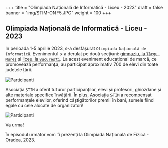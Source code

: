 +++
title = "Olimpiada Națională de Informatică - Liceu - 2023"
draft = false
banner = "img/STIM-ONF5.JPG"
weight = 100
+++

## Olimpiada Națională de Informatică - Liceu - 2023

In perioada 1-5 aprilie 2023, s-a desfășurat `Olimpiada Națională de Informatică`.
Evenimentul s-a derulat pe două secțiuni: [gimnaziu, la `Târgu Mureș`](https://www.edums.ro/onigim2023/) și [liceu, la `București`](https://oni2023.ro/).
La acest eveniment educațional de marcă, ce promovează performanța, au participat aproximativ 700 de elevi din toate județele țării.

![Participanti](/img/STIM-ONF3.JPG)

Asociația `ȘTIM` a oferit tuturor participanților, elevi și profesori, ghiozdane și alte materiale specifice învățării. 
În plus, Asociația `ȘTIM` a recompensat performanțele elevilor, oferind câștigătorilor premii în bani, sumele fiind egale cu cele alocate de organizatori!

![Participanti](/img/STIM-ONF6.JPG)

Va urma!
<br>

În episodul următor vom fi prezenți la Olimpiada Națională de Fizică - Oradea, 2023.
